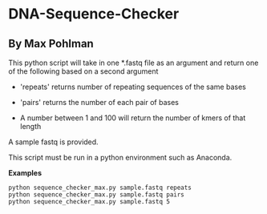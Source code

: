 # DNA-Sequence-Checker
## By Max Pohlman

This python script will take in one *.fastq file as an argument and return one of the following based on a second argument

* 'repeats' returns number of repeating sequences of the same bases

* 'pairs' returns the number of each pair of bases

* A number between 1 and 100 will return the number of kmers of that length 


A sample fastq is provided. 

This script must be run in a python environment such as Anaconda.

**Examples**
```
python sequence_checker_max.py sample.fastq repeats
python sequence_checker_max.py sample.fastq pairs
python sequence_checker_max.py sample.fastq 5
```
